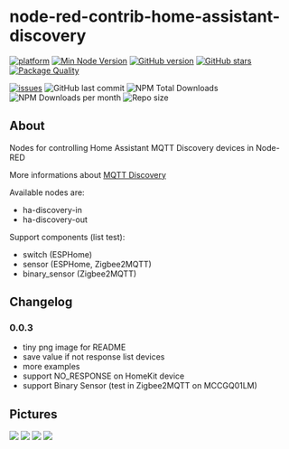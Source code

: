 # node-red-contrib-home-assistant-discovery

[![platform](https://img.shields.io/badge/platform-Node--RED-red?logo=nodered)](https://nodered.org)
[![Min Node Version](https://img.shields.io/node/v/node-red-contrib-home-assistant-discovery.svg)](https://nodejs.org/en/)
[![GitHub version](https://img.shields.io/github/package-json/v/twocolors/node-red-contrib-home-assistant-discovery?logo=npm)](https://www.npmjs.com/package/node-red-contrib-home-assistant-discovery)
[![GitHub stars](https://img.shields.io/github/stars/twocolors/node-red-contrib-home-assistant-discovery)](https://github.com/twocolors/node-red-contrib-home-assistant-discovery/stargazers)
[![Package Quality](https://packagequality.com/shield/node-red-contrib-home-assistant-discovery.svg)](https://packagequality.com/#?package=node-red-contrib-home-assistant-discovery)

[![issues](https://img.shields.io/github/issues/twocolors/node-red-contrib-home-assistant-discovery?logo=github)](https://github.com/twocolors/node-red-contrib-home-assistant-discovery/issues)
![GitHub last commit](https://img.shields.io/github/last-commit/twocolors/node-red-contrib-home-assistant-discovery)
![NPM Total Downloads](https://img.shields.io/npm/dt/node-red-contrib-home-assistant-discovery.svg)
![NPM Downloads per month](https://img.shields.io/npm/dm/node-red-contrib-home-assistant-discovery)
![Repo size](https://img.shields.io/github/repo-size/twocolors/node-red-contrib-home-assistant-discovery)

## About

Nodes for controlling Home Assistant MQTT Discovery devices in Node-RED

More informations about [MQTT Discovery](https://www.home-assistant.io/docs/mqtt/discovery/)

Available nodes are:
* ha-discovery-in
* ha-discovery-out

Support components (list test):
* switch (ESPHome)
* sensor (ESPHome, Zigbee2MQTT)
* binary_sensor (Zigbee2MQTT)

## Changelog

### 0.0.3
- tiny png image for README
- save value if not response list devices
- more examples
- support NO_RESPONSE on HomeKit device
- support Binary Sensor (test in Zigbee2MQTT on MCCGQ01LM)

## Pictures

<img src="https://github.com/twocolors/node-red-contrib-home-assistant-discovery/raw/main/readme/flow.png">
<img src="https://github.com/twocolors/node-red-contrib-home-assistant-discovery/raw/main/readme/server.png">
<img src="https://github.com/twocolors/node-red-contrib-home-assistant-discovery/raw/main/readme/in.png">
<img src="https://github.com/twocolors/node-red-contrib-home-assistant-discovery/raw/main/readme/out.png">
